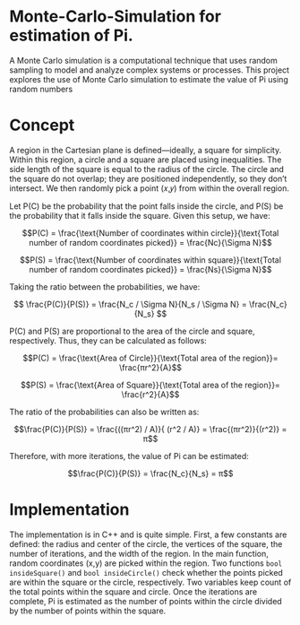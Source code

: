 # Monte-Carlo-Simulation for estimation of Pi.
 A Monte Carlo simulation is a computational technique that uses random sampling to model and analyze complex systems or processes. This project explores the use of Monte Carlo simulation to estimate the value of Pi using random numbers
 

# Concept
A region in the Cartesian plane is defined—ideally, a square for simplicity. Within this region, a circle and a square are placed using inequalities. The side length of the square is equal to the radius of the circle. The circle and the square do not overlap; they are positioned independently, so they don’t intersect.
We then randomly pick a point (𝑥,𝑦) from within the overall region.

Let P(C) be the probability that the point falls inside the circle, and P(S) be the probability that it falls inside the square. Given this setup, we have:

$$P(C) = \frac{\text{Number of coordinates within circle}}{\text{Total number of random coordinates picked}} = \frac{Nc}{\Sigma N}$$

$$P(S) = \frac{\text{Number of coordinates within square}}{\text{Total number of random coordinates picked}} = \frac{Ns}{\Sigma N}$$

Taking the ratio between the probabilities, we have:

$$ \frac{P(C)}{P(S)} = \frac{N_c / \Sigma N}{N_s / \Sigma N} = \frac{N_c}{N_s} $$

P(C) and P(S) are proportional to the area of the circle and square, respectively. Thus, they can be calculated as follows:

$$P(C) = \frac{\text{Area of Circle}}{\text{Total area of the region}}= \frac{πr^2}{A}$$

$$P(S) = \frac{\text{Area of Square}}{\text{Total area of the region}}= \frac{r^2}{A}$$

The ratio of the probabilities can also be written as:

$$\frac{P(C)}{P(S)} = \frac{((πr^2) / A)}{ (r^2 / A)} = \frac{(πr^2)}{(r^2)} = π$$

Therefore, with more iterations, the value of Pi can be estimated:

$$\frac{P(C)}{P(S)} = \frac{N_c}{N_s} = π$$
# Implementation
The implementation is in C++ and is quite simple. First, a few constants are defined: the radius and center of the circle, the vertices of the square, the number of iterations, and the width of the region. In the main function, random coordinates (x,y) are picked within the region. Two functions ```bool insideSquare()``` and ```bool insideCircle()``` check whether the points picked are within the square or the circle, respectively. Two variables keep count of the total points within the square and circle. Once the iterations are complete, Pi is estimated as the number of points within the circle divided by the number of points within the square.
